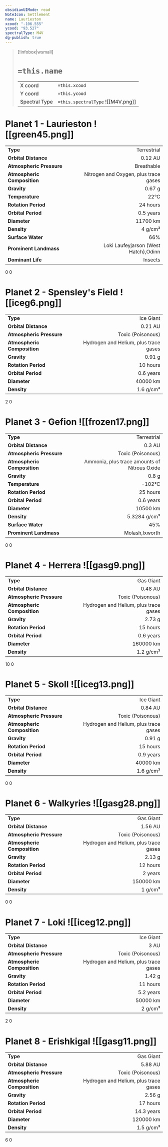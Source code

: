 ```yaml
---
obsidianUIMode: read
NoteIcon: Settlement
name: Laurieston
xcood: "-106.555"
ycood: "93.527"
spectralType: M4V
dg-publish: true
---
```

> [!infobox|wsmall]
> # `=this.name`
> | | |
> | - | - |
> | X coord | `=this.xcood` |
> | Y coord| `=this.ycood` |
> | Spectral Type | `=this.spectralType` ![[M4V.png]] |

# Planet 1 - Laurieston ![[green45.png]]
|                             |                           |
| --------------------------- | -------------------------:|
| **Type**                    |             Terrestrial |
| **Orbital Distance**        |   0.12 AU |
| **Atmospheric Pressure**    |       Breathable |
| **Atmospheric Composition** |      Nitrogen and Oxygen, plus trace gases |
| **Gravity**                 |        0.67 g |
| **Temperature**             |    22°C |
| **Rotation Period**         |  24 hours |
| **Orbital Period** | 0.5 years |
| **Diameter**                |      11700 km | 
| **Density**                 |    4 g/cm³ |
| **Surface Water**           |           66% | 
| **Prominent Landmass**      |         Loki Laufeyjarson (West Hatch),Odinn | 
| **Dominant Life**           |         Insects |



0
0



# Planet 2 - Spensley's Field ![[iceg6.png]]
|                             |                           |
| --------------------------- | -------------------------:|
| **Type**                    |             Ice Giant |
| **Orbital Distance**        |   0.21 AU |
| **Atmospheric Pressure**    |       Toxic (Poisonous) |
| **Atmospheric Composition** |      Hydrogen and Helium, plus trace gases |
| **Gravity**                 |        0.91 g |
| **Rotation Period**         |  10 hours |
| **Orbital Period** | 0.6 years |
| **Diameter**                |      40000 km | 
| **Density**                 |    1.6 g/cm³ |



2
0



# Planet 3 - Gefion ![[frozen17.png]]
|                             |                           |
| --------------------------- | -------------------------:|
| **Type**                    |             Terrestrial |
| **Orbital Distance**        |   0.3 AU |
| **Atmospheric Pressure**    |       Toxic (Poisonous) |
| **Atmospheric Composition** |      Ammonia, plus trace amounts of Nitrous Oxide |
| **Gravity**                 |        0.8 g |
| **Temperature**             |    -102°C |
| **Rotation Period**         |  25 hours |
| **Orbital Period** | 0.6 years |
| **Diameter**                |      10500 km | 
| **Density**                 |    5.3284 g/cm³ |
| **Surface Water**           |           45% | 
| **Prominent Landmass**      |         Molash,Ixworth | 



0
0



# Planet 4 - Herrera ![[gasg9.png]]
|                             |                           |
| --------------------------- | -------------------------:|
| **Type**                    |             Gas Giant |
| **Orbital Distance**        |   0.48 AU |
| **Atmospheric Pressure**    |       Toxic (Poisonous) |
| **Atmospheric Composition** |      Hydrogen and Helium, plus trace gases |
| **Gravity**                 |        2.73 g |
| **Rotation Period**         |  15 hours |
| **Orbital Period** | 0.6 years |
| **Diameter**                |      160000 km | 
| **Density**                 |    1.2 g/cm³ |



10
0



# Planet 5 - Skoll ![[iceg13.png]]
|                             |                           |
| --------------------------- | -------------------------:|
| **Type**                    |             Ice Giant |
| **Orbital Distance**        |   0.84 AU |
| **Atmospheric Pressure**    |       Toxic (Poisonous) |
| **Atmospheric Composition** |      Hydrogen and Helium, plus trace gases |
| **Gravity**                 |        0.91 g |
| **Rotation Period**         |  15 hours |
| **Orbital Period** | 0.9 years |
| **Diameter**                |      40000 km | 
| **Density**                 |    1.6 g/cm³ |



0
0



# Planet 6 - Walkyries ![[gasg28.png]]
|                             |                           |
| --------------------------- | -------------------------:|
| **Type**                    |             Gas Giant |
| **Orbital Distance**        |   1.56 AU |
| **Atmospheric Pressure**    |       Toxic (Poisonous) |
| **Atmospheric Composition** |      Hydrogen and Helium, plus trace gases |
| **Gravity**                 |        2.13 g |
| **Rotation Period**         |  12 hours |
| **Orbital Period** | 2 years |
| **Diameter**                |      150000 km | 
| **Density**                 |    1 g/cm³ |



0
0



# Planet 7 - Loki ![[iceg12.png]]
|                             |                           |
| --------------------------- | -------------------------:|
| **Type**                    |             Ice Giant |
| **Orbital Distance**        |   3 AU |
| **Atmospheric Pressure**    |       Toxic (Poisonous) |
| **Atmospheric Composition** |      Hydrogen and Helium, plus trace gases |
| **Gravity**                 |        1.42 g |
| **Rotation Period**         |  11 hours |
| **Orbital Period** | 5.2 years |
| **Diameter**                |      50000 km | 
| **Density**                 |    2 g/cm³ |



2
0



# Planet 8 - Erishkigal ![[gasg11.png]]
|                             |                           |
| --------------------------- | -------------------------:|
| **Type**                    |             Gas Giant |
| **Orbital Distance**        |   5.88 AU |
| **Atmospheric Pressure**    |       Toxic (Poisonous) |
| **Atmospheric Composition** |      Hydrogen and Helium, plus trace gases |
| **Gravity**                 |        2.56 g |
| **Rotation Period**         |  17 hours |
| **Orbital Period** | 14.3 years |
| **Diameter**                |      120000 km | 
| **Density**                 |    1.5 g/cm³ |



6
0



